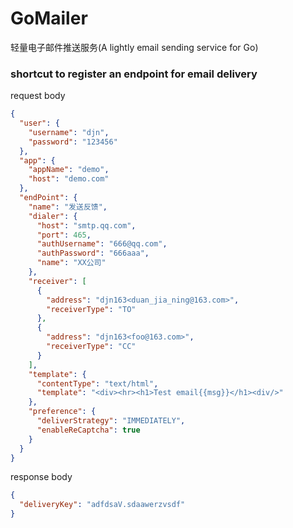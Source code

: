 # GoMailer
轻量电子邮件推送服务(A lightly email sending service for Go)
<br>

### shortcut to register an endpoint for email delivery
request body
```json
{
  "user": {
    "username": "djn",
    "password": "123456"
  },
  "app": {
    "appName": "demo",
    "host": "demo.com"
  },
  "endPoint": {
    "name": "发送反馈",
    "dialer": {
      "host": "smtp.qq.com",
      "port": 465,
      "authUsername": "666@qq.com",
      "authPassword": "666aaa",
      "name": "XX公司"
    },
    "receiver": [
      {
        "address": "djn163<duan_jia_ning@163.com>",
        "receiverType": "TO"
      },
      {
        "address": "djn163<foo@163.com>",
        "receiverType": "CC"
      }
    ],
    "template": {
      "contentType": "text/html",
      "template": "<div><hr><h1>Test email{{msg}}</h1><div/>"
    },
    "preference": {
      "deliverStrategy": "IMMEDIATELY",
      "enableReCaptcha": true
    }
  }
}
```

response body
```json
{
  "deliveryKey": "adfdsaV.sdaawerzvsdf"
}
``` 